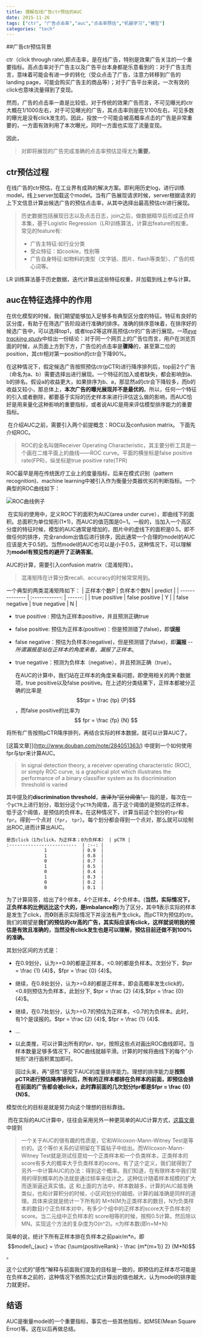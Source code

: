 ```yaml
---
title: 理解在线广告ctr预估的AUC
date: 2015-11-26
tags: ["ctr", "广告点击率","auc","点击率预估","机器学习","模型"]
categories: "tech"
---
```


##广告ctr预估背景

ctr（click through rate),即点击率，是在线广告，特别是效果广告关注的一个重要指标。高点击率对于广告主以及广告平台本身都是乐意看到的：对于广告主而言，意味着可能会有进一步的转化（受众点击了广告，注意力转移到广告的landing page，可能会购买广告主的商品等）；对于广告平台来说，一次有效的click也意味流量得到了变现。

然而，广告的点击率一直是比较低，对于传统的效果广告而言，不可见曝光的ctr大概在1/1000左右，对于可见曝光的广告，其点击率则是在1/100左右，可见多数的曝光是没有click发生的。因此，投放一个可能会被高概率点击的广告是非常重要的，一方面有效利用了本次曝光，同时一方面也实现了流量变现。

因此，
> 对即将展现的广告完成准确的点击率预估显得尤为**重要**。



## ctr预估过程

在线广告的ctr预估，在工业界有成熟的解决方案。即利用历史log，进行训练model，线上server加载这个model。当有广告展现请求时候，server根据请求的上下文信息计算出候选广告的预估点击率，从其中选择出最高预估ctr进行展现。

> 历史数据包括展现日志以及点击日志，join之后，做数据精华后形成正负样本集，基于Logistic Regression（LR)训练算法，计算出feature的权重。
> 常见的feature有:
>
> * 广告主特征:如行业分类
> * 受众特征：如cookie，性别等
> * 广告自身特征:如物料的类型（文字链、图片、flash等类型）、广告的核心词等。


LR 训练算法基于历史数据，迭代计算出这些特征权重，并加载到线上参与计算。

## auc在特征选择中的作用

​	在优化模型的时候，我们期望能够加入足够多有典型区分度的特征。特征有良好的区分度，有助于在筛选广告阶段进行准确的排序。准确的排序意味着，在排序好的候选广告中，可以选择top1，或者top2等这样高预估ctr的广告进行展现。一项[*eye tracking study*](https://www.briggsby.com/how-does-google-authorship-impact-ctr/)中给出一份结论：对于同一个网页上的广告位而言，用户在浏览页面的时候，从页面上方到下方，广告位的点击率是**骤降**的，甚至第二位的position，其ctr相对第一position的ctr会下降90%。

在这种情况下，假定候选广告按照预估ctr(pCTR)进行降序排列后，top前2个广告（命名为a、b）需要选择出进行展现。一个特征的加入或者缺失，都会影响到a、b的排名。假设a的收益更大，如果排序为b、a，那显然a的ctr会下降较多，而b的收益又较小，那总体上，**本次广告的曝光展现并不是最优的**。所以，任何一个特征的引入或者删除，都要基于实际的历史样本来进行评估这么做的影响，而AUC恰好是用来量化这种影响的重要指标，或者说AUC是用来评估模型排序能力的重要指标。

​	在介绍AUC之前，需要引入两个前提概念：ROC以及confusion matrix。
下面先介绍ROC。

> ROC的全名叫做Receiver Operating Characteristic，其主要分析工具是一个画在二维平面上的曲线——ROC curve。平面的横坐标是false positive rate(FPR)，纵坐标是true positive rate(TPR)

ROC最早是用在传统医疗工业上的度量指标，后来在模式识别（pattern recognition)、machine learning中被引入作为衡量分类器优劣的判断指标。一个典型的ROC曲线如下：

![ROC曲线例子](http://alexkong.net/images/Roccurves.png)

​	在实际的使用中，定义ROC下的面积为AUC(area under curve），即曲线下的面积。总面积为单位矩形(1\*1)，而AUC的值范围是0~1。一般的，当加入一个高区分度的特征时候，模型的AUC通常是增加的，图片中的虚线下的面积是0.5。即不做任何的排序，完全random出值后进行排序，因此通常一个合理的model的AUC应该是大于0.5的。当然model的AUC也可以是小于0.5，这种情况下，可以理解为**model有预见性的避开了正确答案**。

AUC的计算，需要引入confusion matrix（混淆矩阵）。

> 混淆矩阵在计算分类recall、accuracy的时候常常用到。


一个典型的两类混淆矩阵如下：
| 正样本个数P         |     负样本个数N     | predict |
| -------------- | :------------: | ------: |
| true positive  | false positive |       Y |
| false negative | true negative  |       N |



* true positive : 预估为正样本positive，并且预测正确true

* false positive: 预估为正样本(positive)：但是预测错了(false)，即**误报**

* false negative：预估为负样本(negative)，但是预测错了(false)，即**漏报** -- *所谓漏报是站在正样本的角度来看，漏报了正样本*。

* true negative：预测为负样本（negative），并且预测正确（true）。

  在AUC的计算中，我们站在正样本的角度来看问题，即使用相关的两个数据项，true positive以及false positive。在上述的分类结果下，正样本都被分正确的比率是 $$tpr = \frac {tp} {P}$$，而false positive的比率为$$ fpr = \frac {fp} {N} $$

将所有广告按照pCTR降序排列，再结合实际的样本数据，就可以计算AUC了。

[这篇文章]](http://www.douban.com/note/284051363/) 中提到一个如何使用fpr与tpr来计算AUC。

> In signal detection theory, a receiver operating characteristic (ROC), or simply ROC curve, is a graphical plot which illustrates the performance of a binary classifier system as its discrimination threshold is varied

其中提及的**discrimination threshold**，~~直译为"区分阈值"。~~ 指的是，每次在一个`pCTR`上进行划分，取划分这个`pCTR`为阈值，高于这个阈值的是预估的正样本，低于这个阈值，是预估的负样本。在这种情况下，计算当前这个划分的`tpr`和`fpr`。得到一个点对（`fpr`， `tpr`）。每个划分都会得到一个点对，那么就可以绘制出ROC,进而计算出AUC。
```
是否click（1为click，为正样本；0为负样本） | pCTR |
:-------------------------  | :--: |
              1             | 0.9  |
              1             | 0.8  |
              0             | 0.7  |
              1             | 0.5  |
              0             | 0.4  |
              1             | 0.3  |
              0             | 0.2  |
              0             | 0.1  |
```
为了计算简答，给出了8个样本，4个正样本，4个负样本。(**当然，实际情况下，正负样本的比例远比这个大的，是imbalance的**)为了区分，其中**1**表示实际的样本是发生了click，而**0**则表示实际情况下并没法有产生click。而pCTR为预估的ctr。我们的期望是**我们的预估的ctr高的广告，其实际应该有click，这样就说明我的预估是有效且准确的，当然没有click发生也是可以理解，预估目前还做不到100%的准确。**

其划分区间的方式是：

* 在0.9划分，认为>=0.9的都是正样本，<0.9的都是负样本。次划分下，$tpr = \frac {1} {4}$，$fpr = \frac {0} {4}$。
* 继续，在0.8处划分，认为>=0.8的都是正样本，即会高概率发生click的，<0.8则预估为负样本，此划分下, $tpr = \frac {2} {4}$,$fpr = \frac {0} {4}$。
* 继续，在0.7处划分，认为>=0.7的预估为正样本，<0.7的为负样本。此时，有1个是误报的。$tpr =  \frac {2} {4}$, $fpr = \frac {1} {4}$.
* ...
* 以此类推，可以计算出所有的fpr、tpr，按照这些点对画出ROC曲线即可。当样本数量足够多情况下，ROC曲线就越平滑。计算的时候将曲线下的每个"小矩形"进行面积累加即可。

  ​回过头来，再"感性"感受下AUC的度量排序能力。理想的排序能力是**按照pCTR进行预估降序排列后，所有的正样本都排在负样本的前面，即预估会排在前面的广告都会被click，此时靠前面的几次划分fpr都是$fpr = \frac {0} {N}$**。

模型优化的目标是就是努力向这个理想的目标靠拢。


​	而在实际的AUC计算中，往往会采用另外一种更简单的AUC计算方式，[这篇文章](http://www.cnblogs.com/guolei/archive/2013/05/23/3095747.html) 中提到
> 一个关于AUC的很有趣的性质是，它和Wilcoxon-Mann-Witney Test是等价的。这个等价关系的证明留在下篇帖子中给出。而Wilcoxon-Mann-Witney Test就是测试任意给一个正类样本和一个负类样本，正类样本的score有多大的概率大于负类样本的score。有了这个定义，我们就得到了另外一中计算AUC的办法：得到这个概率。我们知道，在有限样本中我们常用的得到概率的办法就是通过频率来估计之。这种估计随着样本规模的扩大而逐渐逼近真实值。这 和上面的方法中，样本数越多，计算的AUC越准确类似，也和计算积分的时候，小区间划分的越细，计算的越准确是同样的道理。具体来说就是统计一下所有的 M×N(M为正类样本的数目，N为负类样本的数目)个正负样本对中，有多少个组中的正样本的score大于负样本的score。当二元组中正负样本的 score相等的时候，按照0.5计算。然后除以MN。实现这个方法的复杂度为O(n^2)。n为样本数(即n=M+N)

简单的说，统计下所有正样本排在负样本之前pair/m\*n，即$$model\_{auc} = \frac {\sum{positiveRank} - \frac {m*(m+1)} 2} {M*N}$$。

​	这个公式的“感性”解释与前面我们提及的目标是一致的，即预估的正样本尽可能是在负样本之前的，这种情况下依照次公式计算出的值也越大，认为model的排序能力就更好。

## 结语

AUC是衡量model的一个重要指标，事实也一些其他指标，如MSE(Mean Square Error)等。这在以后再做总结。
